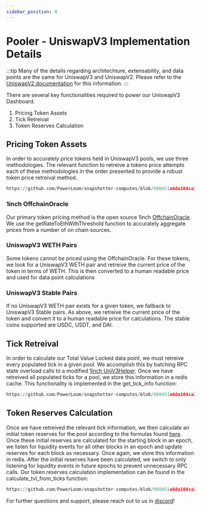 ```yaml
---
sidebar_position: 0
---
```


# Pooler - UniswapV3 Implementation Details

:::tip
Many of the details regarding architechture, extensability, and data points are the same for UniswapV3 and UniswapV2. Please refer to the [UniswapV2 documentation](docs/use-cases/existing-implementations/uniswapv2-dashboard/index) for this information. 
:::

There are several key functionalities required to power our UniswapV3 Dashboard. 
1. Pricing Token Assets
2. Tick Retreival
3. Token Reserves Calculation

## Pricing Token Assets

In order to accurately price tokens held in UniswapV3 pools, we use three methodologies. The relevant function to retreive a tokens price attempts each of these methodologies in the order presented to provide a robust token price retreival method. 

```python reference
https://github.com/PowerLoom/snapshotter-computes/blob/980451a6da104ca3f8bc3880df82bdad2ef37da1/utils/helpers.py#L266-L273
```

### 1inch OffchainOracle

Our primary token pricing method is the open source 1inch [OffchainOracle](https://github.com/1inch/spot-price-aggregator/blob/92ecd690dcd5b6c90fc413af2902d8c98bcfbabf/contracts/OffchainOracle.sol#L314-L316). We use the getRateToEthWithThreshold function to accurately aggregate prices from a number of on chain sources. 

### UniswapV3 WETH Pairs
Some tokens cannot be priced using the OffchainOracle. For these tokens, we look for a UniswapV3 WETH pair and retreive the current price of the token in terms of WETH. This is then converted to a human readable price and used for data point calculations

### UniswapV3 Stable Pairs
If no UniswapV3 WETH pair exists for a given token, we fallback to UniswapV3 Stable pairs. As above, we retreive the current price of the token and convert it to a human readable price for calculations. The stable coins supported are USDC, USDT, and DAI. 

## Tick Retreival

In order to calculate our Total Value Locked data point, we must retreive every populated tick in a given pool. We accomplish this by batching RPC state overload calls to a modified [1inch UniV3Helper](https://github.com/PowerLoom/evm-helpers/tree/pooler). Once we have retreived all populated ticks for a pool, we store this information in a redis cache. This functionality is implemented in the get_tick_info function:

```python reference
https://github.com/PowerLoom/snapshotter-computes/blob/980451a6da104ca3f8bc3880df82bdad2ef37da1/total_value_locked.py#L198-L206
```

## Token Reserves Calculation

Once we have retreived the relevant tick information, we then calculate an initial token reserves for the pool according to the formulas found [here](https://atiselsts.github.io/pdfs/uniswap-v3-liquidity-math.pdf). Once these initial reserves are calculated for the starting block in an epoch, we listen for liquidity events for all other blocks in an epoch and update reserves for each block as necessary. Once again, we store this information in redis. After the initial reserves have been calculated, we switch to only listening for liquidity events in future epochs to prevent unnecessary RPC calls. Our token reserves calculation implementation can be found in the calculate_tvl_from_ticks function: 

```python reference
https://github.com/PowerLoom/snapshotter-computes/blob/980451a6da104ca3f8bc3880df82bdad2ef37da1/total_value_locked.py#L46
```


For further questions and support, please reach out to us in [discord](https://powerloom.io/discord)!







